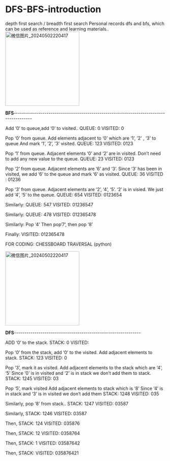 # DFS-BFS-introduction
depth first search / breadth first search
Personal records dfs and bfs, which can be used as reference and learning materials..
<img width="233" alt="微信图片_20240502220417" src="https://github.com/FIGHTERGEORGE/DFS-BFS-introduction/assets/167811390/1ddad9bb-891e-4e6a-b107-5d639d5655d1">


****BFS****---------------------------------------------------------------------------------------


Add ‘0’ to queue,add ‘0’ to visited..
QUEUE: 0
VISITED: 0

Pop ‘0’ from queue.
Add elements adjacent to ‘0’ which are ‘1’, ’2’ , ‘3’ to queue
And mark ‘1’, ’2’, ’3’ visited.
QUEUE: 123
VISITED: 0123

Pop ‘1’ from queue.
Adjacent elements ‘0’ and ‘2’ are in visited.
Don’t need to add any new value to the queue.
QUEUE: 23
VISITED: 0123

Pop ‘2’ from queue.
Adjacent elements are ‘6’ and ‘3’.
Since ‘3’ has been in visited, we add ‘6’ to the queue and mark ‘6’ as visited.
QUEUE: 36
VISITED : 01236

Pop ‘3’ from queue.
Adjacent elements are ‘2’, ‘4’, ‘5’. 
‘2’ is in visied. 
We just add ‘4’, ‘5’ to the queue.
QUEUE: 654
VISITED: 0123654

Similarly:
QUEUE: 547
VISITED: 01236547

Similarly:
QUEUE: 478
VISITED: 012365478

Similarly:
Pop ‘4’
Then pop’7’, then pop ‘8’

Finally: 
VISITED: 012365478

FOR CODING:
CHESSBOARD TRAVERSAL (python)



<img width="233" alt="微信图片_20240502220417" src="https://github.com/FIGHTERGEORGE/DFS-BFS-introduction/assets/167811390/5669a7d9-3d99-4a35-b19e-de8432c3be35">


****DFS****--------------------------------------------------------------

ADD ‘0’ to the stack.
STACK: 0
VISITED: 

Pop ‘0’ from the stack, add ‘0’ to the visited.
Add adjacent elements to stack.
STACK: 123
VISITED: 0

Pop ‘3’, mark it as visited.
Add adjacent elements to the stack which are ‘4’, ‘5’
Since ‘0’ is in visited and ‘2’ is in stack we don’t add them to stack.
STACK: 1245
VISITED: 03

Pop ‘5’, mark visited
Add adjacent elements to stack which is ‘8’
Since ‘4’ is in stack and ‘3’ is in visited we don’t add them
STACK: 1248
VISITED: 035

Similarly, pop ‘8’ from stack..
STACK: 1247
VISITED: 03587

Similarly,
STACK: 1246
VISITED: 03587

Then,
STACK: 124
VISITED: 035876

Then,
STACK: 12
VISITED: 0358764

Then,
STACK: 1
VISITED: 03587642

Then,
STACK: 
VISITED: 035876421








